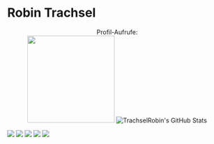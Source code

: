 # Robin Trachsel
<p align="center">
  Profil-Aufrufe: <br>
  <img src="https://profile-counter.glitch.me/TrachselRobin/count.svg" width="200px">
  
  <img src="https://github-readme-stats.vercel.app/api?username=TrachselRobin&theme=gruvbox&show_icons=true&hide_border=true&count_private=true" alt="TrachselRobin's GitHub Stats" />
  
  ![](https://github-profile-summary-cards.vercel.app/api/cards/profile-details?username=TrachselRobin&theme=apprentice)
  ![](http://github-profile-summary-cards.vercel.app/api/cards/repos-per-language?username=TrachselRobin&theme=apprentice&exclude=)      ![](http://github-profile-summary-cards.vercel.app/api/cards/most-commit-language?username=TrachselRobin&theme=apprentice&exclude=)
  ![](https://github-profile-summary-cards.vercel.app/api/cards/stats?username=TrachselRobin&theme=apprentice)      ![](https://camo.githubusercontent.com/6c6313881db0662b52591ed615e9601d7aea95042c521ede79587dfa10614c08/687474703a2f2f6769746875622d70726f66696c652d73756d6d6172792d63617264732e76657263656c2e6170702f6170692f63617264732f70726f647563746976652d74696d653f757365726e616d653d446f63746f7250726f6772616d6d6572267468656d653d61707072656e74696365267574634f66667365743d31)
</p>
